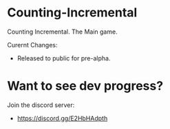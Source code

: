 # Counting-Incremental
Counting Incremental. The Main game.

Curernt Changes:
- Released to public for pre-alpha.

# Want to see dev progress?
Join the discord server:
- https://discord.gg/E2HbHAdpth
